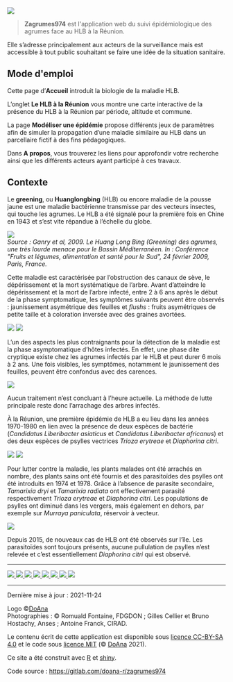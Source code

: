 
<img src="logo-zagrumes974.png" id="logo"> 

> **Zagrumes974** est l'application web du suivi épidémiologique des agrumes face au HLB à la Réunion.

Elle s’adresse principalement aux acteurs de la surveillance mais est accessible à tout public souhaitant se faire une idée de la situation sanitaire.

## Mode d'emploi

Cette page d’**Accueil** introduit la biologie de la maladie HLB.


L’onglet **Le HLB à la Réunion** vous montre une carte interactive de la présence du HLB à la
Réunion par période, altitude et commune.


La page **Modéliser une épidémie** propose différents jeux de paramètres afin de simuler la
propagation d’une maladie similaire au HLB dans un parcellaire fictif à des fins pédagogiques.


Dans **A propos**, vous trouverez les liens pour approfondir votre recherche ainsi que les différents
acteurs ayant participé à ces travaux.



## Contexte

Le **greening**, ou **Huanglongbing** (HLB) ou encore maladie de la pousse jaune est une maladie bactérienne transmisse par des vecteurs insectes, qui touche les agrumes. Le HLB a été signalé pour la première fois en Chine en 1943 et s’est vite répandue à l’échelle du globe.

<p class="center">
  <img src="carte.jpg" class="responsive-img">
  <br>
  <em> Source : Ganry et al, 2009. Le Huang Long Bing (Greening) des agrumes, une très lourde menace pour le Bassin Méditerranéen. In : Conférence "Fruits et légumes, alimentation et santé pour le Sud", 24 février 2009, Paris, France.</em> 
</p>

Cette maladie est caractérisée par l’obstruction des canaux de sève, le dépérissement et la mort systématique de l’arbre.
Avant d’atteindre le dépérissement et la mort de l’arbre infecté, entre 2 à 6 ans après le début de la phase symptomatique, les symptômes suivants peuvent être observés : jaunissement asymétrique des feuilles et *flushs* : fruits asymétriques de petite taille et à coloration inversée avec des graines avortées.

<p class="center">
  <img src="symptomes.png" class="responsive-img-600"> 
  <img src="coupe.png" class="responsive-img-600"> 
</p>

L’un des aspects les plus contraignants pour la détection de la maladie est la phase asymptomatique d’hôtes infectés. 
En effet, une phase dite cryptique existe chez les agrumes infectés par le HLB et peut durer 6 mois à 2 ans. 
Une fois visibles, les symptômes, notamment le jaunissement des feuilles, peuvent être confondus avec des carences. 

<p class="center">
  <img src="arbre-malade.png" class="responsive-img"> 
</p>

Aucun traitement n’est concluant à l’heure actuelle. La méthode de lutte principale reste donc l’arrachage des arbres infectés.

À la Réunion, une première épidémie de HLB a eu lieu dans les années 1970-1980 en lien avec la présence de deux espèces de bactérie (*Candidatus Liberibacter asiaticus* et *Candidatus Liberibacter africanus*) et des deux espèces de psylles vectrices *Trioza erytreae* et *Diaphorina citri*. 

<p class="center">
  <img src="psylle.png" class="responsive-img"> 
  <img src="psylle2.jpg" class="responsive-img">
</p>


Pour lutter contre la maladie, les plants malades ont été arrachés en nombre, des plants sains ont été fournis et des parasitoïdes des psylles ont été introduits en 1974 et 1978. Grâce à l’absence de parasite secondaire, *Tamarixia dryi* et *Tamarixia radiata* ont effectivement parasité respectivement *Trioza erytreae* et *Diaphorina citri*. Les populations de psylles ont diminué dans les vergers, mais également en dehors, par exemple sur *Murraya paniculata*, réservoir à vecteur. 

<p class="center">
  <img src="parasitoide.png" class="responsive-img">
</p>


Depuis 2015, de nouveaux cas de HLB ont été observés sur l’île. Les parasitoïdes sont toujours présents, aucune pullulation de psylles n’est relevée et c’est essentiellement *Diaphorina citri* qui est observé.





***

[<img src="logo-cirad.jpg" class="logo-10"> ](https://www.cirad.fr/)
[<img src="logo-anses.jpg" class="logo-10"> ](https://www.anses.fr/fr)
[<img src="logo-inrae.png" class="logo-10"> ](https://www.inrae.fr/)
[<img src="logo-fdgdon.jpg" class="logo-10"> ](http://www.fdgdon974.fr)
[<img src="logo-departement-reunion.jpg" class="logo-10"> ](https://www.departement974.fr/)
[<img src="logo-region-reunion.png" class="logo-10"> ](https://regionreunion.com/)
[<img src="logo-ministere-agriculture.jpg" class="logo-10"> ](https://agriculture.gouv.fr/)
[<img src="logo-eu.jpg" class="logo-10"> ](https://europa.eu/european-union/index_en)

*** 

Dernière mise à jour : 2021-11-24

Logo ©[DoAna](https://doana-r.com)  
Photographies : © Romuald Fontaine, FDGDON ; Gilles Cellier et Bruno Hostachy, Anses ; Antoine Franck, CIRAD.

Le contenu écrit de cette application est disponible sous [licence CC-BY-SA 4.0](https://creativecommons.org/licenses/by-sa/4.0/) et le code sous [licence MIT](https://mit-license.org/) (© [DoAna](https://www.doana-r.com/) 2021).

Ce site a été construit avec [R](https://www.r-project.org/) et [shiny](https://shiny.rstudio.com/).

Code source : https://gitlab.com/doana-r/zagrumes974




